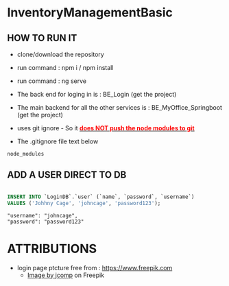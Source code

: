 # InventoryManagementBasic

## HOW TO RUN IT

- clone/download the repository
- run command : npm i / npm install
- run command : ng serve

- The back end for loging in is : BE_Login (get the project)
- The main backend for all the other services is :  BE_MyOffice_Springboot (get the project)

- uses git ignore - So it **<u><font color="red">does NOT push the node modules to git</font></u>** 
- The .gitignore file text below

```
node_modules

```
## ADD A USER DIRECT TO DB

```sql

INSERT INTO `LoginDB`.`user` (`name`, `password`, `username`) 
VALUES ('Johhny Cage', 'johncage', 'password123');

```

```
"username": "johncage",
"password": "password123"

```

# ATTRIBUTIONS 
- login page ptcture free from : https://www.freepik.com
  - <a href="https://www.freepik.com/free-vector/global-data-security-personal-data-security-cyber-data-security-online-concept-illustration-internet-security-information-privacy-protection_12953630.htm#query=login&position=27&from_view=keyword&track=sph&uuid=c046591d-e9d2-43eb-b121-751229619bd0">Image by jcomp</a> on Freepik